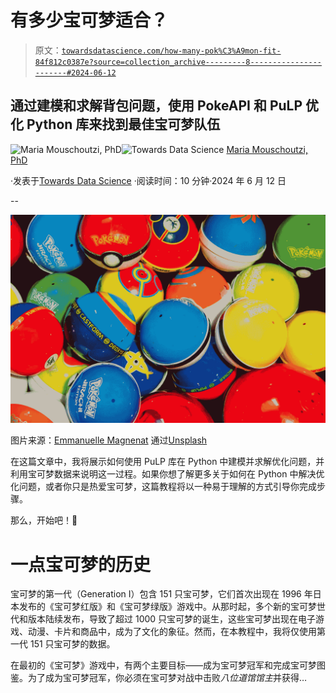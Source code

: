 # 有多少宝可梦适合？

> 原文：[`towardsdatascience.com/how-many-pok%C3%A9mon-fit-84f812c0387e?source=collection_archive---------8-----------------------#2024-06-12`](https://towardsdatascience.com/how-many-pok%C3%A9mon-fit-84f812c0387e?source=collection_archive---------8-----------------------#2024-06-12)

## 通过建模和求解背包问题，使用 PokeAPI 和 PuLP 优化 Python 库来找到最佳宝可梦队伍

[](https://medium.com/@m.mouschoutzi?source=post_page---byline--84f812c0387e--------------------------------)![Maria Mouschoutzi, PhD](https://medium.com/@m.mouschoutzi?source=post_page---byline--84f812c0387e--------------------------------)[](https://towardsdatascience.com/?source=post_page---byline--84f812c0387e--------------------------------)![Towards Data Science](https://towardsdatascience.com/?source=post_page---byline--84f812c0387e--------------------------------) [Maria Mouschoutzi, PhD](https://medium.com/@m.mouschoutzi?source=post_page---byline--84f812c0387e--------------------------------)

·发表于[Towards Data Science](https://towardsdatascience.com/?source=post_page---byline--84f812c0387e--------------------------------) ·阅读时间：10 分钟·2024 年 6 月 12 日

--

![](img/86a495748e2f2d426979afa9479d5b6d.png)

图片来源：[Emmanuelle Magnenat](https://unsplash.com/@e_maniak?utm_source=medium&utm_medium=referral) 通过[Unsplash](https://unsplash.com/?utm_source=medium&utm_medium=referral)

在这篇文章中，我将展示如何使用 PuLP 库在 Python 中建模并求解优化问题，并利用宝可梦数据来说明这一过程。如果你想了解更多关于如何在 Python 中解决优化问题，或者你只是热爱宝可梦，这篇教程将以一种易于理解的方式引导你完成步骤。

那么，开始吧！🚀

# 一点宝可梦的历史

宝可梦的第一代（Generation I）包含 151 只宝可梦，它们首次出现在 1996 年日本发布的《宝可梦红版》和《宝可梦绿版》游戏中。从那时起，多个新的宝可梦世代和版本陆续发布，导致了超过 1000 只宝可梦的诞生，这些宝可梦出现在电子游戏、动漫、卡片和商品中，成为了文化的象征。然而，在本教程中，我将仅使用第一代 151 只宝可梦的数据。

在最初的《宝可梦》游戏中，有两个主要目标——成为宝可梦冠军和完成宝可梦图鉴。为了成为宝可梦冠军，你必须在宝可梦对战中击败*八位道馆馆主*并获得…

